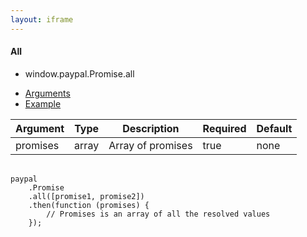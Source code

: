 ```yaml
---
layout: iframe
---
```


<div class="card">
    <div class="card-content">
        <h4>All</h4>
        <ul class="collection">
            <li class="collection-item">window.paypal.Promise.all</li>
        </ul>
    </div>
    <div class="card-tabs">
        <ul class="tabs tabs-fixed-width">
            <li class="tab"><a class="active blue-text text-darken-1" href="#arguments">Arguments</a></li>
            <li class="tab"><a class="blue-text text-darken-1" href="#example">Example</a></li>
        </ul>
    </div>
    <div class="card-content grey lighten-4">
        <div id="arguments">
            <table>
                <thead>
                    <tr>
                        <th>Argument</th>
                        <th>Type</th>
                        <th>Description</th>
                        <th>Required</th>
                        <th>Default</th>
                    </tr>
                </thead>
                <tbody>
                    <tr>
                        <td>promises</td>
                        <td>array</td>
                        <td>Array of promises</td>
                        <td>true</td>
                        <td>none</td>
                    </tr>
                </tbody>
            </table>
        </div>
        <div id="example">
            <pre class="language-markup">
                <code class="language-markup">
paypal
    .Promise
    .all([promise1, promise2])
    .then(function (promises) {
        // Promises is an array of all the resolved values
    });
                </code>
            </pre>
        </div>
    </div>
</div>